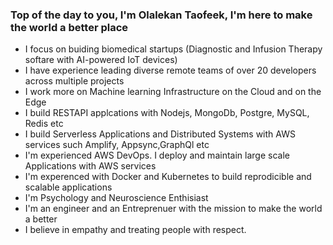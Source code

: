### Top of the day to you, I'm Olalekan Taofeek, I'm here to make the world a better place

- I focus on buiding biomedical startups (Diagnostic and Infusion Therapy softare with AI-powered IoT devices)
- I have experience leading diverse remote teams of over 20 developers across multiple projects
- I work more on Machine learning Infrastructure on the Cloud and on the Edge
- I build RESTAPI applcations with Nodejs, MongoDb, Postgre, MySQL, Redis etc
- I build Serverless Applications and Distributed Systems with AWS services such Amplify, Appsync,GraphQl etc
- I'm experienced AWS DevOps. I deploy and maintain large scale Applications with AWS services
- I'm experenced with Docker and Kubernetes to build reprodicible and scalable applications
- I'm Psychology and Neuroscience Enthisiast
- I'm an engineer and an Entreprenuer with the mission to make the world a better
- I believe in empathy and treating people with respect.
